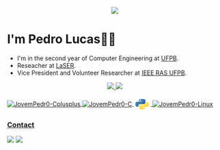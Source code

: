 <div align="center">
    <img src="https://cdn.dribbble.com/users/975894/screenshots/4958551/hello_lettered3.gif" >
</div>

# I'm Pedro Lucas🙋‍♂️
   - I'm in the second year of Computer Engineering at [UFPB](http://ci.ufpb.br/).
   - Reseacher at <a href="https://laser.ci.ufpb.br/en/">LaSER</a>.<br/>
   - Vice President and Volunteer Researcher at <a href="https://github.com/RAS-UFPB">IEEE RAS UFPB</a>.<br/>

<div align="center">
  <a href="https://github.com/JovemPedr0">
  <img height="150em" src="https://github-readme-stats.vercel.app/api?username=JovemPedr0&show_icons=true&theme=gotham&include_all_commits=true&count_private=true"/>
  <img height="150em" src="https://github-readme-stats.vercel.app/api/top-langs/?username=JovemPedr0&layout=compact&langs_count=7&theme=gotham"/>
</div>
  
<div style="display: inline_block"><br>
  <img align="center" alt="JovemPedr0-Cplusplus" height="30" width="40" src="https://cdn.jsdelivr.net/gh/devicons/devicon/icons/cplusplus/cplusplus-original.svg">
  <img align="center" alt="JovemPedr0-C" height="30" width="40" src="https://cdn.jsdelivr.net/gh/devicons/devicon/icons/c/c-original.svg" >
  <img align="center" alt="JovemPedr0-Python" height="30" width="40" src="https://raw.githubusercontent.com/devicons/devicon/master/icons/python/python-original.svg">
  <img align="center" alt="JovemPedr0-Linux" height="30" width="40"  src="https://cdn.jsdelivr.net/gh/devicons/devicon/icons/linux/linux-original.svg">
</div>

### Contact
<div>  
  <a href = "mailto:plvm0220@gmail.com"><img src="https://img.shields.io/badge/-Gmail-%23333?style=for-the-badge&logo=gmail&logoColor=white" target="_blank"></a>
  <a href="https://www.linkedin.com/in/pedro-lucas-466407211" target="_blank"><img src="https://img.shields.io/badge/-LinkedIn-%230077B5?style=for-the-badge&logo=linkedin&logoColor=white" target="_blank"></a> 
</div>

